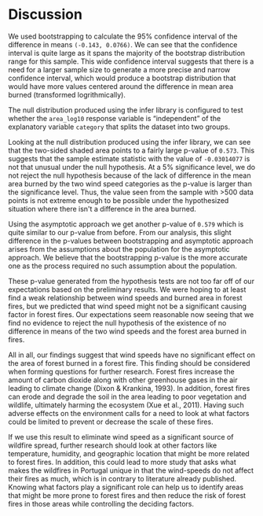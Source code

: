 # Discussion

We used bootstrapping to calculate the 95% confidence interval of the difference in means `(-0.143, 0.0766)`. We can see that the confidence interval is quite large as it spans the majority of the bootstrap distribution range for this sample. This wide confidence interval suggests that there is a need for a larger sample size to generate a more precise and narrow confidence interval, which would produce a bootstrap distribution that would have more values centered around the difference in mean area burned (transformed logrithmically). 

The null distribution produced using the infer library is configured to test whether the `area_log10` response variable is “independent” of the explanatory variable `category` that splits the dataset into two groups.

Looking at the null distribution produced using the infer library, we can see that the two-sided shaded area points to a fairly large p-value of `0.573`. This suggests that the sample estimate statistic with the value of `-0.03014077` is not that unusual under the null hypothesis. At a 5% significance level, we do not reject the null hypothesis because of the lack of difference in the mean area burned by the two wind speed categories as the p-value is larger than the significance level. Thus, the value seen from the sample with >500 data points is not extreme enough to be possible under the hypothesized situation where there isn't a difference in the area burned. 

Using the asymptotic approach we get another p-value of `0.579` which is quite similar to our p-value from before. From our analysis, this slight difference in the p-values between bootstrapping and asymptotic approach arises from the assumptions about the population for the asymptotic approach. We believe that the bootstrapping p-value is the more accurate one as the process required no such assumption about the population.

These p-value generated from the hypothesis tests are not too far off of our expectations based on the preliminary results. We were hoping to at least find a weak relationship between wind speeds and burned area in forest fires, but we predicted that wind speed might not be a significant causing factor in forest fires. Our expectations seem reasonable now seeing that we find no evidence to reject the null hypothesis of the existence of no difference in means of the two wind speeds and the forest area burned in fires.

All in all, our findings suggest that wind speeds have no significant effect on the area of forest burned in a forest fire. This finding  should be considered when forming questions for further research. Forest fires increase the amount of carbon dioxide along with other greenhouse gases in the air leading to climate change (Dixon & Krankina, 1993). In addition, forest fires can erode and degrade the soil in the area leading to poor vegetation and wildlife, ultimately harming the ecosystem (Xue et al., 2011). Having such adverse effects on the environment calls for a need to look at what factors could be limited to prevent or decrease the scale of these fires. 

If we use this result to eliminate wind speed as a significant source of wildfire spread, further research should look at other factors like temperature, humidity, and geographic location that might be more related to forest fires. In addition, this could lead to more study that asks what makes the wildfires in Portugal unique in that the wind-speeds do not affect their fires as much, which is in contrary to literature already published. Knowing what factors play a significant role can help us to identify areas that might be more prone to forest fires and then reduce the risk of forest fires in those areas while controlling the deciding factors. 
